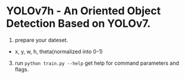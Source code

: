 # YOLOv7h - An Oriented Object Detection Based on YOLOv7.

1. prepare your dateset.
  * x, y, w, h, theta(normalized into 0-1)
3. run `python train.py --help` get help for command parameters and flags.
